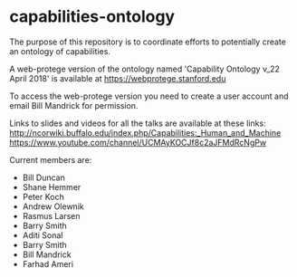 # capabilities-ontology
The purpose of this repository is to coordinate efforts to potentially create an ontology of capabilities.

A web-protege version of the ontology named 'Capability Ontology v_22 April 2018' is available at https://webprotege.stanford.edu


To access the web-protege version you need to create a user account and email Bill Mandrick for permission.

Links to slides and videos for all the talks are available at these links:
http://ncorwiki.buffalo.edu/index.php/Capabilities:_Human_and_Machine
https://www.youtube.com/channel/UCMAyKOCJf8c2aJFMdRcNgPw


Current members are:
- Bill Duncan 
- Shane Hemmer 
- Peter Koch 
- Andrew Olewnik 
- Rasmus Larsen 
- Barry Smith 
- Aditi Sonal
- Barry Smith
- Bill Mandrick
- Farhad Ameri
